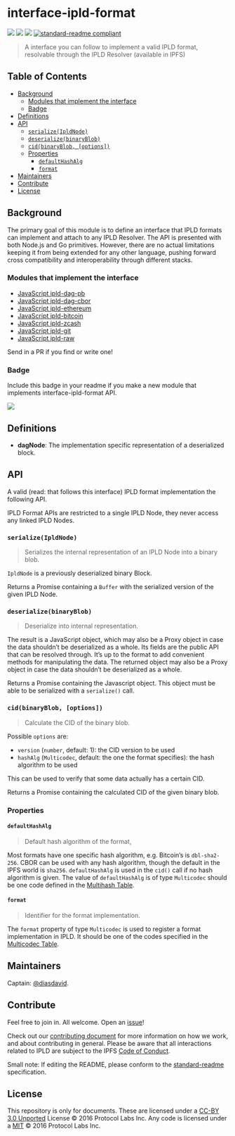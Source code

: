 # interface-ipld-format

[![](https://img.shields.io/badge/made%20by-Protocol%20Labs-blue.svg?style=flat-square)](http://ipn.io)
[![](https://img.shields.io/badge/freenode-%23ipfs-blue.svg?style=flat-square)](http://webchat.freenode.net/?channels=%23ipfs)
[![](https://img.shields.io/badge/project-IPLD-blue.svg?style=flat-square)](http://github.com/ipld/ipld)
[![standard-readme compliant](https://img.shields.io/badge/standard--readme-OK-green.svg?style=flat-square)](https://github.com/RichardLitt/standard-readme)

> A interface you can follow to implement a valid IPLD format, resolvable through the IPLD Resolver (available in IPFS)

## Table of Contents

- [Background](#background)
  - [Modules that implement the interface](#modules-that-implement-the-interface)
  - [Badge](#badge)
- [Definitions](#definitions)
- [API](#api)
  - [`serialize(IpldNode)`](#serializeipldnode)
  - [`deserialize(binaryBlob)`](#deserializebinaryblob)
  - [`cid(binaryBlob, [options])`](#cidbinaryblob-options)
  - [Properties](#properties)
    - [`defaultHashAlg`](#defaulthashalg)
    - [`format`](#format)
- [Maintainers](#maintainers)
- [Contribute](#contribute)
- [License](#license)

## Background

The primary goal of this module is to define an interface that IPLD formats can implement and attach to any IPLD Resolver. The API is presented with both Node.js and Go primitives. However, there are no actual limitations keeping it from being extended for any other language, pushing forward cross compatibility and interoperability through different stacks.

### Modules that implement the interface

- [JavaScript ipld-dag-pb](https://github.com/ipld/js-ipld-dag-pb)
- [JavaScript ipld-dag-cbor](https://github.com/ipld/js-ipld-dag-cbor)
- [JavaScript ipld-ethereum](https://github.com/ipld/js-ipld-ethereum)
- [JavaScript ipld-bitcoin](https://github.com/ipld/js-ipld-bitcoin)
- [JavaScript ipld-zcash](https://github.com/ipld/js-ipld-zcash)
- [JavaScript ipld-git](https://github.com/ipld/js-ipld-git)
- [JavaScript ipld-raw](https://github.com/ipld/js-ipld-raw)

Send in a PR if you find or write one!

### Badge

Include this badge in your readme if you make a new module that implements interface-ipld-format API.

![](/img/badge.png)

## Definitions

- **dagNode**: The implementation specific representation of a deserialized block.

## API

A valid (read: that follows this interface) IPLD format implementation the following API.

IPLD Format APIs are restricted to a single IPLD Node, they never access any linked IPLD Nodes.


### `serialize(IpldNode)`

> Serializes the internal representation of an IPLD Node into a binary blob.

`IpldNode` is a previously deserialized binary Block.

Returns a Promise containing a `Buffer` with the serialized version of the given IPLD Node.


### `deserialize(binaryBlob)`

> Deserialize into internal representation.

The result is a JavaScript object, which may also be a Proxy object in case the data shouldn’t be deserialized as a whole. Its fields are the public API that can be resolved through. It’s up to the format to add convenient methods for manipulating the data. The returned object may also be a Proxy object in case the data shouldn’t be deserialized as a whole.

Returns a Promise containing the Javascript object. This object must be able to be serialized with a `serialize()` call.


### `cid(binaryBlob, [options])`

> Calculate the CID of the binary blob.

Possible `options` are:
  - `version` (`number`, default: 1): the CID version to be used
  - `hashAlg` (`Multicodec`, default: the one the format specifies): the hash algorithm to be used

This can be used to verify that some data actually has a certain CID.

Returns a Promise containing the calculated CID of the given binary blob.


### Properties

#### `defaultHashAlg`

> Default hash algorithm of the format,

Most formats have one specific hash algorithm, e.g. Bitcoin’s is `dbl-sha2-256`. CBOR can be used with any hash algorithm, though the default in the IPFS world is `sha256`. `defaultHashAlg` is used in the `cid()` call if no hash algorithm is given. The value of `defaultHashAlg` is of type `Multicodec` should be one code defined in the [Multihash Table](https://github.com/multiformats/multihash#table-for-multihash).

#### `format`

> Identifier for the format implementation.

The `format` property of type `Multicodec` is used to register a format implementation in IPLD. It should be one of the codes specified in the [Multicodec Table](https://github.com/multiformats/multicodec#multicodec-table).


## Maintainers

Captain: [@diasdavid](https://github.com/diasdavid).

## Contribute

Feel free to join in. All welcome. Open an [issue](https://github.com/ipld/interface-ipld-format/issues)!

Check out our [contributing document](https://github.com/ipld/ipld/blob/master/contributing.md) for more information on how we work, and about contributing in general. Please be aware that all interactions related to IPLD are subject to the IPFS [Code of Conduct](https://github.com/ipfs/community/blob/master/code-of-conduct.md).

Small note: If editing the README, please conform to the [standard-readme](https://github.com/RichardLitt/standard-readme) specification.

## License

This repository is only for documents. These are licensed under a [CC-BY 3.0 Unported](LICENSE) License © 2016 Protocol Labs Inc. Any code is licensed under a [MIT](MIT-LICENSE) © 2016 Protocol Labs Inc.

[UnixFS]: https://github.com/ipfs/specs/tree/master/unixfs
